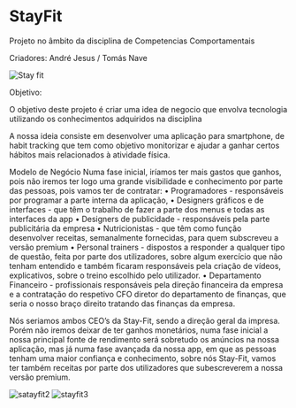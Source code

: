 # StayFit

Projeto no âmbito da disciplina de Competencias Comportamentais 

Criadores: André Jesus / Tomás Nave

![Stay fit](https://github.com/TomasNave-a22208623/StayFit/assets/127102331/977fbeeb-a1fe-4507-9b7a-f8587515a344)


Objetivo:

O objetivo deste projeto é criar uma idea de negocio que envolva tecnologia utilizando os conhecimentos adquiridos na disciplina

A nossa ideia consiste em desenvolver uma aplicação para smartphone, de habit tracking que tem como objetivo monitorizar e ajudar a ganhar certos hábitos mais relacionados à atividade física.

Modelo de Negócio
Numa fase inicial, iríamos ter mais gastos que ganhos, pois não iremos ter logo uma grande visibilidade e conhecimento por parte das pessoas, pois vamos ter de contratar:
•	Programadores - responsáveis por programar a parte interna da aplicação, 
•	Designers gráficos e de interfaces - que têm o trabalho de fazer a parte dos menus e todas as interfaces da app
•	Designers de publicidade - responsáveis pela parte publicitária da empresa
•	Nutricionistas - que têm como função desenvolver receitas, semanalmente fornecidas, para quem subscreveu a versão premium
•	Personal trainers - dispostos a responder a qualquer tipo de questão, feita por parte dos utilizadores, sobre algum exercício que não tenham entendido e também ficaram responsáveis pela criação de vídeos, explicativos, sobre o treino escolhido pelo utilizador.
•	Departamento Financeiro - profissionais responsáveis pela direção financeira da empresa e a contratação do respetivo CFO diretor do departamento de finanças, que seria o nosso braço direito tratando das finanças da empresa.

Nós seriamos ambos CEO’s da Stay-Fit, sendo a direção geral da impresa.
Porém não iremos deixar de ter ganhos monetários, numa fase inicial a nossa principal fonte de rendimento será sobretudo os anúncios na nossa aplicação, mas já numa fase avançada da nossa app, em que as pessoas tenham uma maior confiança e conhecimento, sobre nós Stay-Fit, vamos ter também receitas por parte dos utilizadores que subescreverem a nossa versão premium.


![satayfit2](https://github.com/TomasNave-a22208623/StayFit/assets/127102331/6d26d9e1-e4af-45ab-a294-419cecfceedd)
![stayfit3](https://github.com/TomasNave-a22208623/StayFit/assets/127102331/778bd6d2-0c8c-4273-b6ed-c4bc98acbe34)
